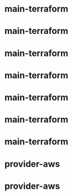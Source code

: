 # main-terraform
# main-terraform
# main-terraform
# main-terraform
# main-terraform
# main-terraform
# main-terraform
# provider-aws
# provider-aws
